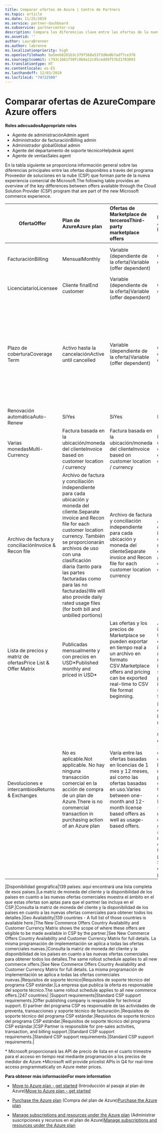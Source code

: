 ```yaml
---
title: Comparar ofertas de Azure | Centro de Partners
ms.topic: article
ms.date: 11/25/2019
ms.service: partner-dashboard
ms.subservice: partnercenter-csp
description: Compara las diferencias clave entre las ofertas de la nueva experiencia de Microsoft Commerce para partners en el programa de Proveedor de soluciones en la nube (CSP).
ms.assetid: ''
author: LauraBrenner
ms.author: labrenne
ms.localizationpriority: high
ms.openlocfilehash: ba5eeb6281b3c379f568a5373d0e0b7adf7ce378
ms.sourcegitcommit: c793c1b61f50fc0b0a12c95cedd9f57b31703093
ms.translationtype: HT
ms.contentlocale: es-ES
ms.lasthandoff: 12/03/2019
ms.locfileid: "74722500"
---
```

# <a name="compare-azure-offers"></a><span data-ttu-id="47244-103">Comparar ofertas de Azure</span><span class="sxs-lookup"><span data-stu-id="47244-103">Compare Azure offers</span></span>

<span data-ttu-id="47244-104">**Roles adecuados**</span><span class="sxs-lookup"><span data-stu-id="47244-104">**Appropriate roles**</span></span>

- <span data-ttu-id="47244-105">Agente de administración</span><span class="sxs-lookup"><span data-stu-id="47244-105">Admin agent</span></span>
- <span data-ttu-id="47244-106">Administrador de facturación</span><span class="sxs-lookup"><span data-stu-id="47244-106">Billing admin</span></span>
- <span data-ttu-id="47244-107">Administrador global</span><span class="sxs-lookup"><span data-stu-id="47244-107">Global admin</span></span>
- <span data-ttu-id="47244-108">Agente del departamento de soporte técnico</span><span class="sxs-lookup"><span data-stu-id="47244-108">Helpdesk agent</span></span>
- <span data-ttu-id="47244-109">Agente de ventas</span><span class="sxs-lookup"><span data-stu-id="47244-109">Sales agent</span></span>

<span data-ttu-id="47244-110">En la tabla siguiente se proporciona información general sobre las diferencias principales entre las ofertas disponibles a través del programa Proveedor de soluciones en la nube (CSP) que forman parte de la nueva experiencia comercial de Microsoft.</span><span class="sxs-lookup"><span data-stu-id="47244-110">The following table provides an overview of the key differences between offers available through the Cloud Solution Provider (CSP)  program that are part of the new Microsoft commerce experience.</span></span>


|<span data-ttu-id="47244-111">**Oferta**</span><span class="sxs-lookup"><span data-stu-id="47244-111">**Offer**</span></span>| <span data-ttu-id="47244-112">**Plan de Azure**</span><span class="sxs-lookup"><span data-stu-id="47244-112">**Azure plan**</span></span>|<span data-ttu-id="47244-113">**Ofertas de Marketplace de terceros**</span><span class="sxs-lookup"><span data-stu-id="47244-113">**Third-party marketplace offers**</span></span>|<span data-ttu-id="47244-114">**Reservas de Azure**</span><span class="sxs-lookup"><span data-stu-id="47244-114">**Azure Reservations**</span></span>|<span data-ttu-id="47244-115">**Suscripciones de servidor vendidas a través de CSP**</span><span class="sxs-lookup"><span data-stu-id="47244-115">**Server Subscriptions sold through CSP**</span></span>|<span data-ttu-id="47244-116">**Ofertas basadas en puestos**</span><span class="sxs-lookup"><span data-stu-id="47244-116">**Seat-based offers**</span></span>|
|-------------------|:------|:-----|:---------|:--------------|:---------|
|<span data-ttu-id="47244-117">Facturación</span><span class="sxs-lookup"><span data-stu-id="47244-117">Billing</span></span>|<span data-ttu-id="47244-118">Mensual</span><span class="sxs-lookup"><span data-stu-id="47244-118">Monthly</span></span>|<span data-ttu-id="47244-119">Variable (dependiente de la oferta)</span><span class="sxs-lookup"><span data-stu-id="47244-119">Variable (offer dependent)</span></span>|<span data-ttu-id="47244-120">Cliente final</span><span class="sxs-lookup"><span data-stu-id="47244-120">End customer</span></span>|<span data-ttu-id="47244-121">Por adelantado para el plazo completo o de tres años</span><span class="sxs-lookup"><span data-stu-id="47244-121">Up front for the full term or 3-year term</span></span>|<span data-ttu-id="47244-122">Mensual o anual</span><span class="sxs-lookup"><span data-stu-id="47244-122">Monthly or Annual</span></span>|
|<span data-ttu-id="47244-123">Licenciatario</span><span class="sxs-lookup"><span data-stu-id="47244-123">Licensee</span></span>|<span data-ttu-id="47244-124">Cliente final</span><span class="sxs-lookup"><span data-stu-id="47244-124">End customer</span></span>|<span data-ttu-id="47244-125">Variable (dependiente de la oferta)</span><span class="sxs-lookup"><span data-stu-id="47244-125">Variable (offer dependent)</span></span>|<span data-ttu-id="47244-126">Cliente final</span><span class="sxs-lookup"><span data-stu-id="47244-126">End customer</span></span>| <span data-ttu-id="47244-127">Cliente final</span><span class="sxs-lookup"><span data-stu-id="47244-127">End customer</span></span>|   <span data-ttu-id="47244-128">Cliente final</span><span class="sxs-lookup"><span data-stu-id="47244-128">End customer</span></span>|
|<span data-ttu-id="47244-129">Plazo de cobertura</span><span class="sxs-lookup"><span data-stu-id="47244-129">Coverage Term</span></span>|<span data-ttu-id="47244-130">Activo hasta la cancelación</span><span class="sxs-lookup"><span data-stu-id="47244-130">Active until cancelled</span></span>|<span data-ttu-id="47244-131">Variable (dependiente de la oferta)</span><span class="sxs-lookup"><span data-stu-id="47244-131">Variable (offer dependent)</span></span>|<span data-ttu-id="47244-132">Consulta la descripción de la oferta</span><span class="sxs-lookup"><span data-stu-id="47244-132">See offer description</span></span>|<span data-ttu-id="47244-133">Todas las instancias de Azure Reservations tienen su propio período de cobertura único.</span><span class="sxs-lookup"><span data-stu-id="47244-133">All Azure Reservations have their own unique coverage period.</span></span>    <span data-ttu-id="47244-134">Todas las suscripciones de servidor tendrán su propio período de cobertura único.</span><span class="sxs-lookup"><span data-stu-id="47244-134">All Server Subscriptions will have their own unique coverage period.</span></span>|   <span data-ttu-id="47244-135">Las licencias adicionales basadas en puestos se ajustarán al período de cobertura existente</span><span class="sxs-lookup"><span data-stu-id="47244-135">Additional seat-based licenses will snap into the existing coverage period</span></span>|
|<span data-ttu-id="47244-136">Renovación automática</span><span class="sxs-lookup"><span data-stu-id="47244-136">Auto-Renew</span></span>|<span data-ttu-id="47244-137">Sí</span><span class="sxs-lookup"><span data-stu-id="47244-137">Yes</span></span>|<span data-ttu-id="47244-138">Sí</span><span class="sxs-lookup"><span data-stu-id="47244-138">Yes</span></span>|<span data-ttu-id="47244-139">No</span><span class="sxs-lookup"><span data-stu-id="47244-139">No</span></span>| <span data-ttu-id="47244-140">No</span><span class="sxs-lookup"><span data-stu-id="47244-140">No</span></span>|<span data-ttu-id="47244-141">Sí</span><span class="sxs-lookup"><span data-stu-id="47244-141">Yes</span></span>|
|<span data-ttu-id="47244-142">Varias monedas</span><span class="sxs-lookup"><span data-stu-id="47244-142">Multi-Currency</span></span>|<span data-ttu-id="47244-143">Factura basada en la ubicación/moneda del cliente</span><span class="sxs-lookup"><span data-stu-id="47244-143">Invoice based on customer location / currency</span></span>|<span data-ttu-id="47244-144">Factura basada en la ubicación/moneda del cliente</span><span class="sxs-lookup"><span data-stu-id="47244-144">Invoice based on customer location / currency</span></span>|<span data-ttu-id="47244-145">Factura basada en la ubicación/moneda del cliente</span><span class="sxs-lookup"><span data-stu-id="47244-145">Invoice based on customer location / currency</span></span>|<span data-ttu-id="47244-146">Factura basada en la ubicación/moneda del cliente</span><span class="sxs-lookup"><span data-stu-id="47244-146">Invoice based on customer location / currency</span></span>|<span data-ttu-id="47244-147">Basada en la ubicación y moneda del partner</span><span class="sxs-lookup"><span data-stu-id="47244-147">Based on Partner location currency</span></span>| 
|<span data-ttu-id="47244-148">Archivo de factura y conciliación</span><span class="sxs-lookup"><span data-stu-id="47244-148">Invoice & Recon file</span></span>|<span data-ttu-id="47244-149">Archivo de factura y conciliación independiente para cada ubicación y moneda del cliente.</span><span class="sxs-lookup"><span data-stu-id="47244-149">Separate invoice and Recon file for each customer location currency.</span></span>  <span data-ttu-id="47244-150">También se proporcionarán archivos de uso con una clasificación diaria (tanto para las partes facturadas como para las no facturadas)</span><span class="sxs-lookup"><span data-stu-id="47244-150">We will also provide daily rated usage files (for both bill and unbilled portions)</span></span> |<span data-ttu-id="47244-151">Archivo de factura y conciliación independiente para cada ubicación y moneda del cliente</span><span class="sxs-lookup"><span data-stu-id="47244-151">Separate invoice and Recon file for each customer location currency</span></span>|<span data-ttu-id="47244-152">Archivo de factura y conciliación independiente para cada ubicación y moneda del cliente</span><span class="sxs-lookup"><span data-stu-id="47244-152">Separate invoice and Recon file for each customer location currency</span></span>|<span data-ttu-id="47244-153">Archivo de factura y conciliación independiente para cada ubicación y moneda del cliente</span><span class="sxs-lookup"><span data-stu-id="47244-153">Separate invoice and Recon file for each customer location currency</span></span>|<span data-ttu-id="47244-154">Todos los pedidos en un archivo de factura y conciliación</span><span class="sxs-lookup"><span data-stu-id="47244-154">All orders on one invoice and Recon file</span></span>|
|<span data-ttu-id="47244-155">Lista de precios y matriz de ofertas</span><span class="sxs-lookup"><span data-stu-id="47244-155">Price List & Offer Matrix</span></span>|<span data-ttu-id="47244-156">Publicadas mensualmente y con precios en USD\*</span><span class="sxs-lookup"><span data-stu-id="47244-156">Published monthly and priced in USD\*</span></span>|<span data-ttu-id="47244-157">Las ofertas y los precios de Marketplace se pueden exportar en tiempo real a un archivo en formato CSV.</span><span class="sxs-lookup"><span data-stu-id="47244-157">Marketplace offers and pricing can be exported real-time to CSV file format beginning.</span></span>|<span data-ttu-id="47244-158">Archivo único independiente con todos los precios y detalles de las ofertas incluidos. No hay ningún archivo de matriz de ofertas independiente.</span><span class="sxs-lookup"><span data-stu-id="47244-158">Separate, single file with all pricing and offer details included.There is no separate Offer Matrix file</span></span>||<span data-ttu-id="47244-159">Archivo único independiente con todos los precios y detalles de las ofertas incluidos. No hay ninguna matriz de ofertas independiente.</span><span class="sxs-lookup"><span data-stu-id="47244-159">Separate, single file with all pricing and offer details included.There is no separate Offer Matrix.</span></span>| <span data-ttu-id="47244-160">Archivo único independiente con todos los precios y detalles de las ofertas incluidos.</span><span class="sxs-lookup"><span data-stu-id="47244-160">fileSeparate, single file with all pricing and offer details included.</span></span>|<span data-ttu-id="47244-161">Lista de precios y matriz de ofertas independientes (2 archivos).</span><span class="sxs-lookup"><span data-stu-id="47244-161">Separate price list and offer matrix (2 files).</span></span>|
|<span data-ttu-id="47244-162">Devoluciones e intercambios</span><span class="sxs-lookup"><span data-stu-id="47244-162">Returns & Exchanges</span></span>|<span data-ttu-id="47244-163">No es aplicable.</span><span class="sxs-lookup"><span data-stu-id="47244-163">Not applicable.</span></span> <span data-ttu-id="47244-164">No hay ninguna transacción comercial en la acción de compra de un plan de Azure.</span><span class="sxs-lookup"><span data-stu-id="47244-164">There is no commercial transaction in purchasing action of an Azure plan</span></span>|<span data-ttu-id="47244-165">Varía entre las ofertas basadas en licencias de 1 mes y 12 meses, así como las ofertas basadas en uso.</span><span class="sxs-lookup"><span data-stu-id="47244-165">Varies between one-month and 12-month license based offers as well as usage-based offers.</span></span>|<span data-ttu-id="47244-166">Las devoluciones antes de los 5 días a partir de la fecha del pedido recibirán un crédito del 100 %.</span><span class="sxs-lookup"><span data-stu-id="47244-166">Returns less than 5 days after order date will receive a 100% credit.</span></span> <span data-ttu-id="47244-167">Las devoluciones después de los 5 días a partir de la fecha del pedido recibirán un crédito prorrateado y una cuota de finalización temprana del 12 % del crédito prorrateado. Límite de 50 000 USD (o el equivalente en la moneda local) por cliente por año</span><span class="sxs-lookup"><span data-stu-id="47244-167">Returns greater than 5 days after order date will receive a pro-rated credit and a 12% early termination fee of the pro-rated credit; Cap of $50,000 USD (or local currency equivalent) per customer per year</span></span>|<span data-ttu-id="47244-168">Las devoluciones antes de los 60 días a partir de la fecha del pedido recibirán un crédito del 100 % y las claves de licencia se desactivarán.</span><span class="sxs-lookup"><span data-stu-id="47244-168">Returns less than 60 days from order date will receive a 100% credit license keys will be deactivated.</span></span> <span data-ttu-id="47244-169">No se aceptarán devoluciones parciales.</span><span class="sxs-lookup"><span data-stu-id="47244-169">Partial returns will not be accepted.</span></span>|   <span data-ttu-id="47244-170">Las suspensiones o cancelaciones antes de los 30 días recibirán un crédito del 100 %. Las suspensiones o cancelaciones después de los 30 días recibirán un crédito prorrateado.</span><span class="sxs-lookup"><span data-stu-id="47244-170">Suspensions / cancellations less than 30 days will receive a 100% credit; Suspensions / cancellations greater than 30 days will receive a pro-rated credit.</span></span>|

<span data-ttu-id="47244-171">|Disponibilidad geográfica|139 países: aquí encontrará una lista completa de esos países.|La matriz de moneda del cliente y la disponibilidad de los países en cuanto a las nuevas ofertas comerciales muestra el ámbito en el que estas ofertas son aptas para que el partner las incluya en el CSP.|Consulta la matriz de moneda del cliente y la disponibilidad de los países en cuanto a las nuevas ofertas comerciales para obtener todos los detalles.</span><span class="sxs-lookup"><span data-stu-id="47244-171">|Geo Availability|139 countries - A full list of those countries is available here.|The New Commerce Offers Country Availability and Customer Currency Matrix shows the scope of where these offers are eligible to be made available in CSP by the partner.|See New Commerce Offers Country Availability and Customer Currency Matrix for full details.</span></span> <span data-ttu-id="47244-172">La misma programación de implementación se aplica a todas las ofertas comerciales nuevas.|Consulta la matriz de moneda del cliente y la disponibilidad de los países en cuanto a las nuevas ofertas comerciales para obtener todos los detalles.</span><span class="sxs-lookup"><span data-stu-id="47244-172">The same rollout schedule applies to all new commerce offers.|See New Commerce Offers Country Availability and Customer Currency Matrix for full details.</span></span>  <span data-ttu-id="47244-173">La misma programación de implementación se aplica a todas las ofertas comerciales nuevas.|Requisitos de soporte técnico|Requisitos de soporte técnico del programa CSP estándar.|La empresa que publica la oferta es responsable del soporte técnico.</span><span class="sxs-lookup"><span data-stu-id="47244-173">The same rollout schedule applies to all new commerce offers.|247 countries| |Support requirements|Standard CSP support requirements.|Offer publishing company is responsible for technical support.</span></span>  <span data-ttu-id="47244-174">El partner del programa CSP es responsable de las actividades de preventa, transacciones y soporte técnico de facturación.|Requisitos de soporte técnico del programa CSP estándar.|Requisitos de soporte técnico del programa CSP estándar.|Requisitos de soporte técnico del programa CSP estándar.|</span><span class="sxs-lookup"><span data-stu-id="47244-174">CSP Partner is responsible for pre-sales activities, transaction, and billing support.|Standard CSP support requirements.|Standard CSP support requirements.|Standard CSP support requirements.|</span></span>

<span data-ttu-id="47244-175">\* Microsoft proporcionará las API de precio de lista en el cuarto trimestre para el acceso en tiempo real mediante programación a los precios de medidor de Azure.</span><span class="sxs-lookup"><span data-stu-id="47244-175">\*Microsoft will provide pricelist APIs in Q4 for real-time access programmatically on Azure meter prices.</span></span>

<span data-ttu-id="47244-176">**Para obtener más información**</span><span class="sxs-lookup"><span data-stu-id="47244-176">**For more information**</span></span>

- <span data-ttu-id="47244-177">[Move to Azure plan - get started](azure-plan-get-started.md) (Introducción al pasaje al plan de Azure)</span><span class="sxs-lookup"><span data-stu-id="47244-177">[Move to Azure plan - get started](azure-plan-get-started.md)</span></span>

- <span data-ttu-id="47244-178">[Purchase the Azure plan](purchase-azure-plan.md) (Compra del plan de Azure)</span><span class="sxs-lookup"><span data-stu-id="47244-178">[Purchase the Azure plan](purchase-azure-plan.md)</span></span>

- <span data-ttu-id="47244-179">[Manage subscriptions and resources under the Azure plan](azure-plan-manage.md) (Administrar suscripciones y recursos en el plan de Azure)</span><span class="sxs-lookup"><span data-stu-id="47244-179">[Manage subscriptions and resources under the Azure plan](azure-plan-manage.md)</span></span>

